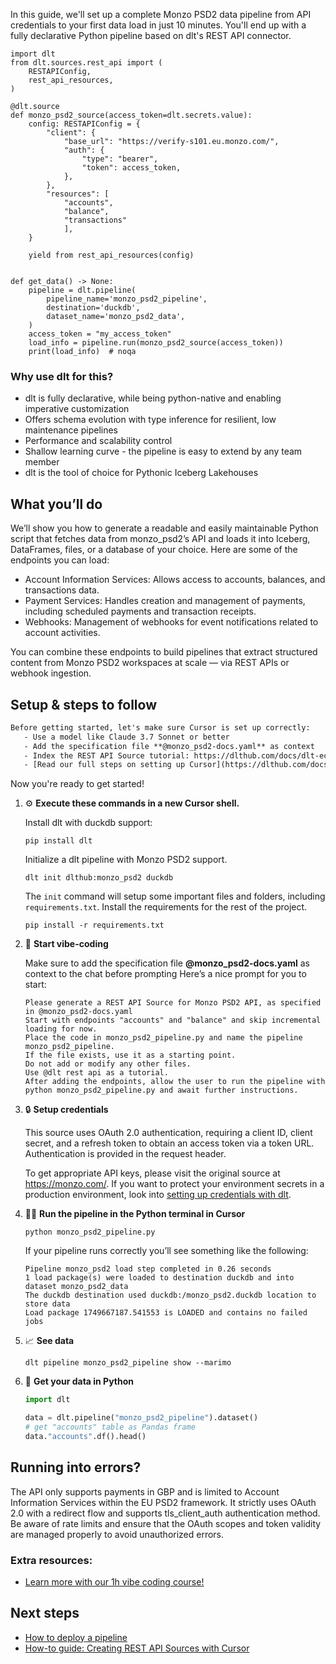 In this guide, we'll set up a complete Monzo PSD2 data pipeline from API credentials to your first data load in just 10 minutes. You'll end up with a fully declarative Python pipeline based on dlt's REST API connector.

```python-outcome
import dlt
from dlt.sources.rest_api import (
    RESTAPIConfig,
    rest_api_resources,
)

@dlt.source
def monzo_psd2_source(access_token=dlt.secrets.value):
    config: RESTAPIConfig = {
        "client": {
            "base_url": "https://verify-s101.eu.monzo.com/",
            "auth": {
                "type": "bearer",
                "token": access_token,
            },
        },
        "resources": [
            "accounts",
            "balance",
            "transactions"
            ],
    }

    yield from rest_api_resources(config)


def get_data() -> None:
    pipeline = dlt.pipeline(
        pipeline_name='monzo_psd2_pipeline',
        destination='duckdb',
        dataset_name='monzo_psd2_data', 
    )
    access_token = "my_access_token"
    load_info = pipeline.run(monzo_psd2_source(access_token))
    print(load_info)  # noqa
```

### Why use dlt for this?

- dlt is fully declarative, while being python-native and enabling imperative customization
- Offers schema evolution with type inference for resilient, low maintenance pipelines
- Performance and scalability control
- Shallow learning curve - the pipeline is easy to extend by any team member
- dlt is the tool of choice for Pythonic Iceberg Lakehouses

## What you’ll do

We’ll show you how to generate a readable and easily maintainable Python script that fetches data from monzo_psd2’s API and loads it into Iceberg, DataFrames, files, or a database of your choice. Here are some of the endpoints you can load:

- Account Information Services: Allows access to accounts, balances, and transactions data.
- Payment Services: Handles creation and management of payments, including scheduled payments and transaction receipts.
- Webhooks: Management of webhooks for event notifications related to account activities.

You can combine these endpoints to build pipelines that extract structured content from Monzo PSD2 workspaces at scale — via REST APIs or webhook ingestion.

## Setup & steps to follow

```default
Before getting started, let's make sure Cursor is set up correctly:
   - Use a model like Claude 3.7 Sonnet or better
   - Add the specification file **@monzo_psd2-docs.yaml** as context
   - Index the REST API Source tutorial: https://dlthub.com/docs/dlt-ecosystem/verified-sources/rest_api/ and add it to context as **@dlt rest api**
   - [Read our full steps on setting up Cursor](https://dlthub.com/docs/dlt-ecosystem/llm-tooling/cursor-restapi#23-configuring-cursor-with-documentation)
```

Now you're ready to get started! 

1. ⚙️ **Execute these commands in a new Cursor shell.**
    
    Install dlt with duckdb support:
    ```shell
    pip install dlt
    ```

    Initialize a dlt pipeline with Monzo PSD2 support.
    ```shell
    dlt init dlthub:monzo_psd2 duckdb
    ```

    The `init` command will setup some important files and folders, including `requirements.txt`. Install the requirements for the rest of the project.
    ```shell
    pip install -r requirements.txt
    ```
    
2. 🤠 **Start vibe-coding**
    
    Make sure to add the specification file **@monzo_psd2-docs.yaml** as context to the chat before prompting
    Here’s a nice prompt for you to start: 
    
    ```prompt
    Please generate a REST API Source for Monzo PSD2 API, as specified in @monzo_psd2-docs.yaml 
    Start with endpoints "accounts" and "balance" and skip incremental loading for now. 
    Place the code in monzo_psd2_pipeline.py and name the pipeline monzo_psd2_pipeline. 
    If the file exists, use it as a starting point. 
    Do not add or modify any other files. 
    Use @dlt rest api as a tutorial. 
    After adding the endpoints, allow the user to run the pipeline with python monzo_psd2_pipeline.py and await further instructions.
    ```

    
3. 🔒 **Setup credentials** 
    
    This source uses OAuth 2.0 authentication, requiring a client ID, client secret, and a refresh token to obtain an access token via a token URL. Authentication is provided in the request header.
    
    To get appropriate API keys, please visit the original source at https://monzo.com/.
    If you want to protect your environment secrets in a production environment, look into [setting up credentials with dlt](https://dlthub.com/docs/walkthroughs/add_credentials).
    
4. 🏃‍♀️ **Run the pipeline in the Python terminal in Cursor**
    
    ```shell
    python monzo_psd2_pipeline.py
    ```
    
    If your pipeline runs correctly you’ll see something like the following:
    
    ```shell
    Pipeline monzo_psd2 load step completed in 0.26 seconds
    1 load package(s) were loaded to destination duckdb and into dataset monzo_psd2_data
    The duckdb destination used duckdb:/monzo_psd2.duckdb location to store data
    Load package 1749667187.541553 is LOADED and contains no failed jobs
    ```
    
5. 📈 **See data**
    
    ```shell
    dlt pipeline monzo_psd2_pipeline show --marimo
    ```
    
6. 🐍 **Get your data in Python**
    
    ```python
    import dlt

   data = dlt.pipeline("monzo_psd2_pipeline").dataset()
   # get "accounts" table as Pandas frame
   data."accounts".df().head()
    ```

## Running into errors?

The API only supports payments in GBP and is limited to Account Information Services within the EU PSD2 framework. It strictly uses OAuth 2.0 with a redirect flow and supports tls_client_auth authentication method. Be aware of rate limits and ensure that the OAuth scopes and token validity are managed properly to avoid unauthorized errors.

### Extra resources:

- [Learn more with our 1h vibe coding course!](https://www.youtube.com/watch?v=GGid70rnJuM)

## Next steps

- [How to deploy a pipeline](https://dlthub.com/docs/walkthroughs/deploy-a-pipeline)
- [How-to guide: Creating REST API Sources with Cursor](https://dlthub.com/docs/dlt-ecosystem/llm-tooling/cursor-restapi)